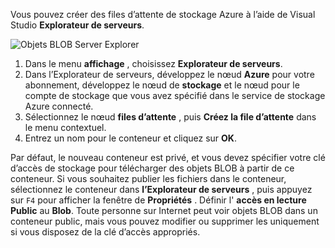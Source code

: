 Vous pouvez créer des files d’attente de stockage Azure à l’aide de Visual Studio **Explorateur de serveurs**.

![Objets BLOB Server Explorer][Image1]

1. Dans le menu **affichage** , choisissez **Explorateur de serveurs**.
2. Dans l’Explorateur de serveurs, développez le nœud **Azure** pour votre abonnement, développez le nœud de **stockage** et le nœud pour le compte de stockage que vous avez spécifié dans le service de stockage Azure connecté.
3. Sélectionnez le nœud **files d’attente** , puis **Créez la file d’attente** dans le menu contextuel.
4. Entrez un nom pour le conteneur et cliquez sur **OK**.   

Par défaut, le nouveau conteneur est privé, et vous devez spécifier votre clé d’accès de stockage pour télécharger des objets BLOB à partir de ce conteneur. Si vous souhaitez publier les fichiers dans le conteneur, sélectionnez le conteneur dans **l’Explorateur de serveurs** , puis appuyez sur `F4` pour afficher la fenêtre de **Propriétés** . Définir l' **accès en lecture Public** au **Blob**. Toute personne sur Internet peut voir objets BLOB dans un conteneur public, mais vous pouvez modifier ou supprimer les uniquement si vous disposez de la clé d’accès appropriés.


[Image1]: ./media/vs-create-blob-container-in-server-explorer/vs-storage-create-blob-containers-in-Server-Explorer.png